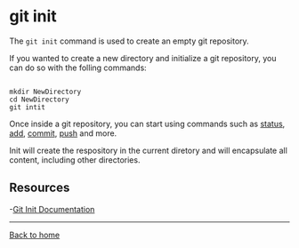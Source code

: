 # git init

The `git init` command is used to create an empty git repository.

If you wanted to create a new directory and initialize a git repository, you can do so with the folling commands:
```

mkdir NewDirectory
cd NewDirectory
git intit
```
Once inside a git repository, you can start using commands such as 
[status](./Status.md),
[add](./Add.md),
[commit](./Commit.md),
[push](./Push.md)
and more.

Init will create the respository in the current diretory and will encapsulate all content, including other directories.

## Resources
-[Git Init Documentation](https://git-scm.com/docs/git-intit)

---

[Back to home](../README.md)

